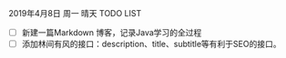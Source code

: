 2019年4月8日 周一 晴天
TODO LIST
- [ ] 新建一篇Markdown 博客，记录Java学习的全过程
- [ ] 添加林间有风的接口：description、title、subtitle等有利于SEO的接口。
